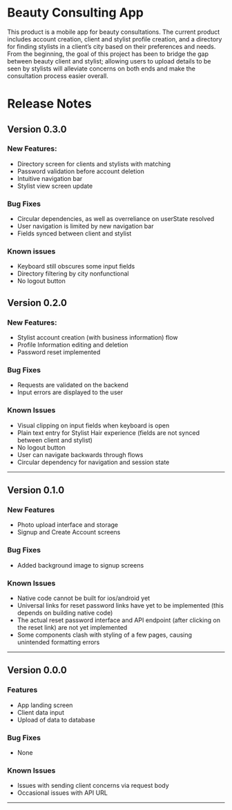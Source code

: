 # Beauty Consulting App

This product is a mobile app for beauty consultations. The current product includes account creation, client and stylist profile creation, and a directory for finding stylists in a client’s city based on their preferences and needs. From the beginning, the goal of this project has been to bridge the gap between beauty client and stylist; allowing users to upload details to be seen by stylists will alleviate concerns on both ends and make the consultation process easier overall.

# Release Notes

## Version 0.3.0

### New Features:

-   Directory screen for clients and stylists with matching
-   Password validation before account deletion
-   Intuitive navigation bar
-   Stylist view screen update

### Bug Fixes

-   Circular dependencies, as well as overreliance on userState resolved
-   User navigation is limited by new navigation bar
-   Fields synced between client and stylist

### Known issues

-   Keyboard still obscures some input fields
-   Directory filtering by city nonfunctional
-   No logout button

## Version 0.2.0

### New Features:

-   Stylist account creation (with business information) flow
-   Profile Information editing and deletion
-   Password reset implemented

### Bug Fixes

-   Requests are validated on the backend
-   Input errors are displayed to the user

### Known Issues

-   Visual clipping on input fields when keyboard is open
-   Plain text entry for Stylist Hair experience (fields are not synced between client and stylist)
-   No logout button
-   User can navigate backwards through flows
-   Circular dependency for navigation and session state

---

## Version 0.1.0

### New Features

-   Photo upload interface and storage
-   Signup and Create Account screens

### Bug Fixes

-   Added background image to signup screens

### Known Issues

-   Native code cannot be built for ios/android yet
-   Universal links for reset password links have yet to be implemented (this depends on building native code)
-   The actual reset password interface and API endpoint (after clicking on the reset link) are not yet implemented
-   Some components clash with styling of a few pages, causing unintended formatting errors

---

## Version 0.0.0

### Features

-   App landing screen
-   Client data input
-   Upload of data to database

### Bug Fixes

-   None

### Known Issues

-   Issues with sending client concerns via request body
-   Occasional issues with API URL

---
